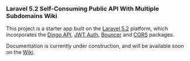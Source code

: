 ### Laravel 5.2 Self-Consuming Public API With Multiple Subdomains Wiki

This project is a starter app built on the [Laravel 5.2](https://laravel.com/docs/5.2/releases#laravel-5.2) platform, which incorporates the [Dingo API](https://github.com/dingo/api), [JWT Auth](https://github.com/tymondesigns/jwt-auth), [Bouncer](https://github.com/JosephSilber/bouncer) and [CORS](https://github.com/barryvdh/laravel-cors) packages.

Documentation is currently under construction, and will be available soon on the [Wiki](https://github.com/dojorob76/laravel-5-2-self-consuming-api/wiki).